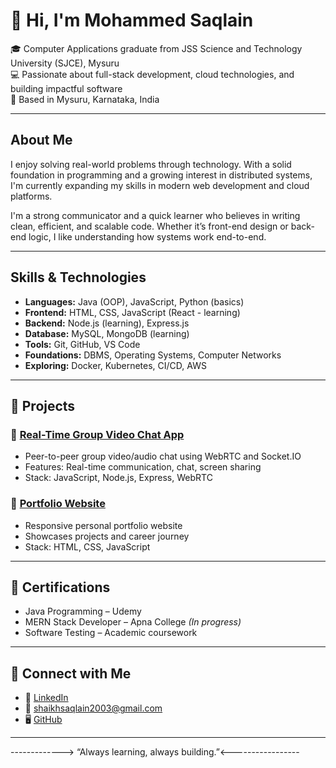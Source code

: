 # 👋 Hi, I'm Mohammed Saqlain

🎓 Computer Applications graduate from JSS Science and Technology University (SJCE), Mysuru  
💻 Passionate about full-stack development, cloud technologies, and building impactful software  
📍 Based in Mysuru, Karnataka, India

---

## About Me

I enjoy solving real-world problems through technology. With a solid foundation in programming and a growing interest in distributed systems, I'm currently expanding my skills in modern web development and cloud platforms.

I'm a strong communicator and a quick learner who believes in writing clean, efficient, and scalable code. Whether it’s front-end design or back-end logic, I like understanding how systems work end-to-end.

---

##  Skills & Technologies

- **Languages:** Java (OOP), JavaScript, Python (basics)
- **Frontend:** HTML, CSS, JavaScript (React - learning)
- **Backend:** Node.js (learning), Express.js
- **Database:** MySQL, MongoDB (learning)
- **Tools:** Git, GitHub, VS Code
- **Foundations:** DBMS, Operating Systems, Computer Networks
- **Exploring:** Docker, Kubernetes, CI/CD, AWS

---

## 🚀 Projects

### 🔹 [Real-Time Group Video Chat App](https://github.com/MdSaqlain02/Real-Time-Group-Video-Chat-App-WebRTC-React-Node.js)
- Peer-to-peer group video/audio chat using WebRTC and Socket.IO
- Features: Real-time communication, chat, screen sharing
- Stack: JavaScript, Node.js, Express, WebRTC

### 🔹 [Portfolio Website](https://github.com/MdSaqlain02/Portfolio_saqlain)
- Responsive personal portfolio website
- Showcases projects and career journey
- Stack: HTML, CSS, JavaScript

---

## 📜 Certifications

- Java Programming – Udemy  
- MERN Stack Developer – Apna College *(In progress)*  
- Software Testing – Academic coursework

---

## 🤝 Connect with Me

- 🔗 [LinkedIn](https://www.linkedin.com/in/mohammedsaqlain-dev)
- 📧 shaikhsaqlain2003@gmail.com
- 🖥️ [GitHub](https://github.com/MdSaqlain02)

---

-------------> “Always learning, always building.”<-----------------  
